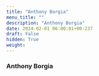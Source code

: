 ```yaml
---
title: "Anthony Borgia"
menu_title: ""
description: "Anthony Borgia"
date: 2024-02-01 06:00:01+00:237
draft: False
hidden: True
weight:
---
```

### Anthony Borgia


